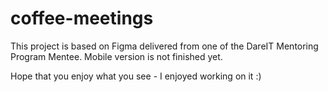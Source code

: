 # coffee-meetings

This project is based on Figma delivered from one of the DareIT Mentoring Program Mentee. 
Mobile version is not finished yet. 

Hope that you enjoy what you see - I enjoyed working on it :)
